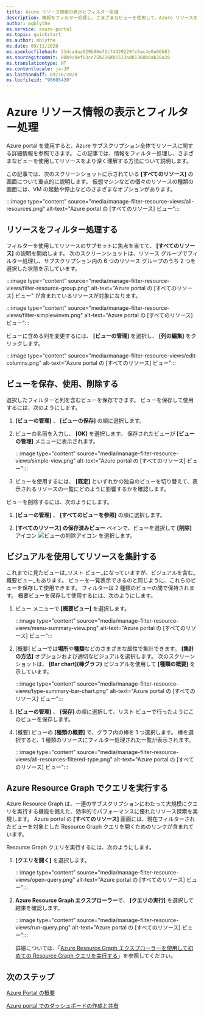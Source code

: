 ```yaml
---
title: Azure リソース情報の表示とフィルター処理
description: 情報をフィルター処理し、さまざまなビューを使用して、Azure リソースをより深く理解します。
author: mgblythe
ms.service: azure-portal
ms.topic: quickstart
ms.author: mblythe
ms.date: 09/11/2020
ms.openlocfilehash: 21dcadaa929b90e72c7d429229fc6ac4e0a66683
ms.sourcegitcommit: 80b9c8ef63cc75b226db5513ad81368b8ab28a28
ms.translationtype: HT
ms.contentlocale: ja-JP
ms.lasthandoff: 09/16/2020
ms.locfileid: "90605430"
---
```

# <a name="view-and-filter-azure-resource-information"></a>Azure リソース情報の表示とフィルター処理

Azure portal を使用すると、Azure サブスクリプション全体でリソースに関する詳細情報を参照できます。 この記事では、情報をフィルター処理し、さまざまなビューを使用してリソースをより深く理解する方法について説明します。

この記事では、次のスクリーンショットに示されている **[すべてのリソース]** の画面について重点的に説明します。 仮想マシンなどの個々のリソースの種類の画面には、VM の起動や停止などのさまざまなオプションがあります。

:::image type="content" source="media/manage-filter-resource-views/all-resources.png" alt-text="Azure portal の [すべてのリソース] ビュー":::

## <a name="filter-resources"></a>リソースをフィルター処理する

フィルターを使用してリソースのサブセットに焦点を当てて、 **[すべてのリソース]** の説明を開始します。 次のスクリーンショットは、リソース グループでフィルター処理し、サブスクリプション内の 6 つのリソース グループのうち 2 つを選択した状態を示しています。

:::image type="content" source="media/manage-filter-resource-views/filter-resource-group.png" alt-text="Azure portal の [すべてのリソース] ビュー" が含まれているリソースが対象になります。

:::image type="content" source="media/manage-filter-resource-views/filter-simplewinvm.png" alt-text="Azure portal の [すべてのリソース] ビュー":::

ビューに含める列を変更するには、 **[ビューの管理]** を選択し、 **[列の編集]** をクリックします。

:::image type="content" source="media/manage-filter-resource-views/edit-columns.png" alt-text="Azure portal の [すべてのリソース] ビュー":::

## <a name="save-use-and-delete-views"></a>ビューを保存、使用、削除する

選択したフィルターと列を含むビューを保存できます。 ビューを保存して使用するには、次のようにします。

1. **[ビューの管理]** 、 **[ビューの保存]** の順に選択します。

1. ビューの名前を入力し、 **[OK]** を選択します。 保存されたビューが **[ビューの管理]** メニューに表示されます。

    :::image type="content" source="media/manage-filter-resource-views/simple-view.png" alt-text="Azure portal の [すべてのリソース] ビュー":::

1. ビューを使用するには、 **[既定]** といずれかの独自のビューを切り替えて、表示されるリソースの一覧にどのように影響するかを確認します。

ビューを削除するには、次のようにします。

1. **[ビューの管理]** 、 **[すべてのビューを参照]** の順に選択します。

1. **[すべてのリソース] の保存済みビュー** ペインで、ビューを選択して **[削除]** アイコン ![ビューの削除アイコン](media/manage-filter-resource-views/icon-delete.png) を選択します。

## <a name="summarize-resources-with-visuals"></a>ビジュアルを使用してリソースを集計する

これまでに見たビューは_リスト ビュー_になっていますが、ビジュアルを含む_概要ビュー_もあります。 ビューを一覧表示できるのと同じように、これらのビューを保存して使用できます。 フィルターは 2 種類のビューの間で保持されます。 概要ビューを保存して使用するには、次のようにします。

1. ビュー メニューで **[概要ビュー]** を選択します。

    :::image type="content" source="media/manage-filter-resource-views/menu-summary-view.png" alt-text="Azure portal の [すべてのリソース] ビュー":::

1. [概要] ビューでは**場所**や**種類**などのさまざまな属性で集計できます。 **[集計の方法]** オプションおよび適切なビジュアルを選択します。 次のスクリーンショットは、 **[Bar chart]\(棒グラフ\)** ビジュアルを使用して **[種類の概要]** を示しています。

    :::image type="content" source="media/manage-filter-resource-views/type-summary-bar-chart.png" alt-text="Azure portal の [すべてのリソース] ビュー":::

1. **[ビューの管理]** 、 **[保存]** の順に選択して、リスト ビューで行ったようにこのビューを保存します。

1. [概要] ビューの **[種類の概要]** で、グラフ内の棒を 1 つ選択します。 棒を選択すると、1 種類のリソースにフィルター処理された一覧が表示されます。

    :::image type="content" source="media/manage-filter-resource-views/all-resources-filtered-type.png" alt-text="Azure portal の [すべてのリソース] ビュー":::

## <a name="run-queries-in-azure-resource-graph"></a>Azure Resource Graph でクエリを実行する

Azure Resource Graph は、一連のサブスクリプションにわたって大規模にクエリを実行する機能を備えた、効率的でパフォーマンスに優れたリソース探索を実現します。 Azure portal の **[すべてのリソース]** 画面には、現在フィルターされたビューを対象とした Resource Graph クエリを開くためのリンクが含まれています。

Resource Graph クエリを実行するには、次のようにします。

1. **[クエリを開く]** を選択します。

    :::image type="content" source="media/manage-filter-resource-views/open-query.png" alt-text="Azure portal の [すべてのリソース] ビュー":::

1. **Azure Resource Graph エクスプローラー**で、 **[クエリの実行]** を選択して結果を確認します。

    :::image type="content" source="media/manage-filter-resource-views/run-query.png" alt-text="Azure portal の [すべてのリソース] ビュー":::

    詳細については、「[Azure Resource Graph エクスプローラーを使用して初めての Resource Graph クエリを実行する](../governance/resource-graph/first-query-portal.md)」を参照してください。

## <a name="next-steps"></a>次のステップ

[Azure Portal の概要](azure-portal-overview.md)

[Azure portal でのダッシュボードの作成と共有](azure-portal-dashboards.md)
